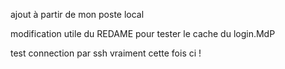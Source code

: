 ajout à partir de mon poste local

modification utile du REDAME pour tester le cache du login.MdP

test connection par ssh vraiment cette fois ci !